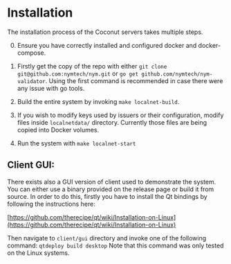 # Installation

The installation process of the Coconut servers takes multiple steps.

0. Ensure you have correctly installed and configured docker and docker-compose.

1. Firstly get the copy of the repo with either `git clone git@github.com:nymtech/nym.git` or `go get github.com/nymtech/nym-validator`. Using the first command is recommended in case there were any issue with go tools.

2. Build the entire system by invoking `make localnet-build`.

3. If you wish to modify keys used by issuers or their configuration, modify files inside `localnetdata/` directory. Currently those files are being copied into Docker volumes.

4. Run the system with `make localnet-start`

## Client GUI:

There exists also a GUI version of client used to demonstrate the system. You can either use a binary provided on the release page or build it from source. In order to do this, firstly you have to install the Qt bindings by following the instructions here:

[https://github.com/therecipe/qt/wiki/Installation-on-Linux](https://github.com/therecipe/qt/wiki/Installation-on-Linux)

Then navigate to `client/gui` directory and invoke one of the following command: `qtdeploy build desktop` Note that this command was only tested on the Linux systems.
